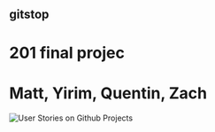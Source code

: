 ## gitstop
# 201 final projec

# Matt, Yirim, Quentin, Zach


![User Stories on Github Projects](https://github.com/orgs/Earth-Fire-Water/projects/1)
